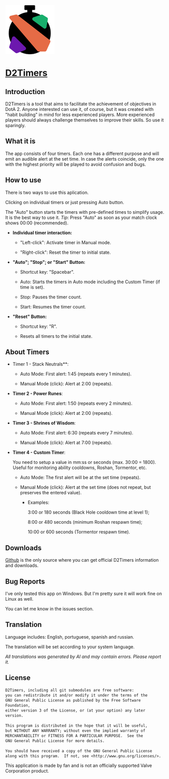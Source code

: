 <img title="" src="assets/icon.png" alt="" data-align="left" width="155">

# <u>D2Timers</u>



## Introduction

D2Timers is a tool that aims to facilitate the achievement of objectives in DotA 2.
Anyone interested can use it, of course, but it was created with "habit building" in mind for less experienced players. More experienced players should always challenge themselves to improve their skills. So use it sparingly.



## What it is

The app consists of four timers. Each one has a different purpose and will emit an audible alert at the set time. In case the alerts coincide, only the one with the highest priority will be played to avoid confusion and bugs.



## How to use

There is two ways to use this aplication.

Clicking on individual timers or just pressing Auto button.

The "Auto" button starts the timers with pre-defined times to simplify usage. It is the best way to use it. *Tip*: Press "Auto" as soon as your match clock shows 00:00 (recommended).

- **Individual timer interaction:**
  
  - "Left-click": Activate timer in Manual mode.
  
  - "Right-click": Reset the timer to initial state.

- **"Auto"; "Stop"; or "Start" Button:**
  
  - Shortcut key: "Spacebar".
  
  - Auto: Starts the timers in Auto mode including the Custom Timer (if time is set).
  
  - Stop: Pauses the timer count.
  
  - Start: Resumes the timer count.

- **"Reset" Button:**
  
  - Shortcut key: "R".
  
  - Resets all timers to the initial state. 



## About Timers

- Timer 1 - Stack Neutrals**:
  
  - Auto Mode: First alert: 1:45 (repeats every 1 minutes).
  
  - Manual Mode (click): Alert at 2:00 (repeats).

- **Timer 2 - Power Runes**:
  
  - Auto Mode: First alert: 1:50 (repeats every 2 minutes).
  
  - Manual Mode (click): Alert at 2:00 (repeats).

- **Timer 3 - Shrines of Wisdom**:
  
  - Auto Mode: First alert: 6:30 (repeats every 7 minutes).
  
  - Manual Mode (click): Alert at 7:00 (repeats).

- **Timer 4 - Custom Timer**:
  
  You need to setup a value in mm:ss or seconds (max. 30:00 = 1800).
  Useful for monitoring ability cooldowns, Roshan, Tormentor, etc.
  
  - Auto Mode: The first alert will be at the set time (repeats).
  
  - Manual Mode (click): Alert at the set time (does not repeat, but preserves the entered value).
    
    - Examples:
      
      3:00 or 180 seconds (Black Hole cooldown time at level 1);
      
      8:00 or 480 seconds (minimum Roshan respawn time);
      
      10:00 or 600 seconds (Tormentor respawn time).



## Downloads

[Github](https://github.com/thyagoleao/d2timers/releases) is the only source where you can get official D2Timers information and downloads.



## Bug Reports

I've only tested this app on Windows. But I'm pretty sure it will work fine on Linux as well.

You can let me know in the issues section.



## Translation

Language includes: English, portuguese, spanish and russian.

The translation will be set according to your system language.

*All translations was generated by AI and may contain errors. Please report it.*



## License

    D2Timers, including all git submodules are free software:
    you can redistribute it and/or modify it under the terms of the
    GNU General Public License as published by the Free Software Foundation,
    either version 3 of the License, or (at your option) any later version.
    
    This program is distributed in the hope that it will be useful,
    but WITHOUT ANY WARRANTY; without even the implied warranty of
    MERCHANTABILITY or FITNESS FOR A PARTICULAR PURPOSE.  See the
    GNU General Public License for more details.
    
    You should have received a copy of the GNU General Public License
    along with this program.  If not, see <http://www.gnu.org/licenses/>.

This application is made by fan and is not an officially supported Valve Corporation product.

